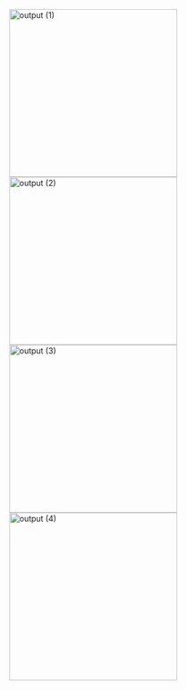 <img width="300" height="300" alt="output (1)" src="https://github.com/user-attachments/assets/33192df4-0a6d-4d89-a5b3-8ff9fad81f0c" />
<img width="300" height="300" alt="output (2)" src="https://github.com/user-attachments/assets/c8b25be4-4b13-4d5a-b83c-7ab1055906d3" />
<img width="300" height="300" alt="output (3)" src="https://github.com/user-attachments/assets/8e72cc2d-d0ce-46b0-8aab-86c3d6b6666c" />
<img width="300" height="300" alt="output (4)" src="https://github.com/user-attachments/assets/bb368575-38cb-44ad-8dd1-904956c0040b" />
